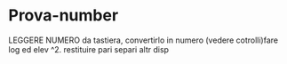 # Prova-number
LEGGERE NUMERO da tastiera,  convertirlo in numero (vedere cotrolli)fare log ed elev ^2.  restituire pari separi altr disp
